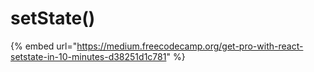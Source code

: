 # setState\(\)

{% embed url="https://medium.freecodecamp.org/get-pro-with-react-setstate-in-10-minutes-d38251d1c781" %}



